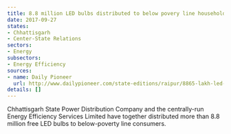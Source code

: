 ```yaml
---
title: 8.8 million LED bulbs distributed to below povery line households in Chhattisgarh
date: 2017-09-27
states:
- Chhattisgarh
- Center-State Relations
sectors:
- Energy
subsectors:
- Energy Efficiency
sources:
- name: Daily Pioneer
  url: http://www.dailypioneer.com/state-editions/raipur/8865-lakh-led-bulbs-distributed-in-chhattisgarh.html
details: []
---
```


Chhattisgarh State Power Distribution Company and the centrally-run Energy Efficiency Services Limited have together distributed more than 8.8 million free LED bulbs to below-poverty line consumers.
